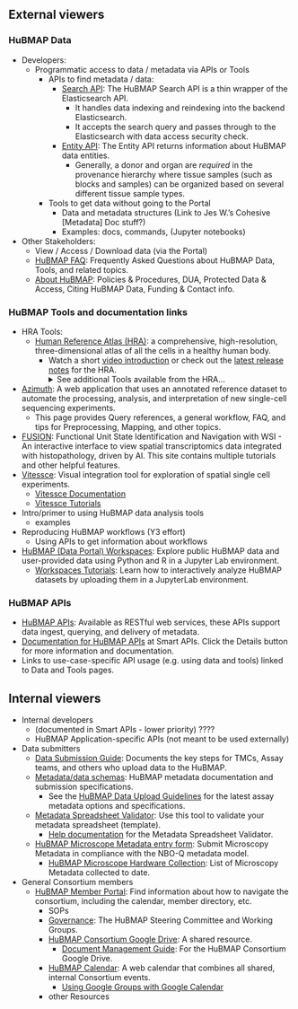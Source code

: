 ## External viewers
### HuBMAP Data
- Developers:
  - Programmatic access to data / metadata via APIs or Tools
    - APIs to find metadata / data:
      - <a href="https://smart-api.info/ui/7aaf02b838022d564da776b03f357158">Search API</a>: The HuBMAP Search API is a thin wrapper of the Elasticsearch API.
        - It handles data indexing and reindexing into the backend Elasticsearch.
        - It accepts the search query and passes through to the Elasticsearch with data access security check.
      - <a href="https://smart-api.info/ui/0065e419668f3336a40d1f5ab89c6ba3">Entity API</a>: The Entity API returns information about HuBMAP data entities.
        - Generally, a donor and organ are _required_ in the provenance hierarchy where tissue samples (such as blocks and samples) can be organized based on several different tissue sample types.
    - Tools to get data without going to the Portal
      - Data and metadata structures (Link to Jes W.’s Cohesive [Metadata] Doc stuff?)
      - Examples: docs, commands, (Jupyter notebooks) 
- Other Stakeholders:
  - View / Access / Download data (via the Portal)
  - <a href="https://docs.hubmapconsortium.org/faq">HuBMAP FAQ</a>: Frequently Asked Questions about HuBMAP Data, Tools, and related topics.
  - <a href=" ">About HuBMAP</a>: Policies & Procedures, DUA, Protected Data & Access, Citing HuBMAP Data, Funding & Contact info.

### HuBMAP Tools and documentation links
- HRA Tools:
  - <a href="https://humanatlas.io">Human Reference Atlas (HRA)</a>: a comprehensive, high-resolution, three-dimensional atlas of all the cells in a healthy human body.
    - Watch a short <a href="https://www.youtube.com/watch?v=DDmP_7vDy-o">video introduction</a> or check out the <a href="https://humanatlas.io/release-notes/v2.1">latest release notes</a> for the HRA.
      <details>
      <summary>See additional Tools available from the HRA... </summary>
      <ul>
        <li><a href="https://humanatlas.io/asctb-reporter">(ASCT+B) Reporter</a>: Compare Anatomical Structures, Cell Types, and Biomarker Tables with this visualization tool. Watch a <a href="https://youtu.be/pzUFmDhQEO8">tutorial video</a> for the ASCT+B Reporter.</li>
        <li><a href="https://humanatlas.io/cell-population-graphs">Cell Population Graphs</a>: An interactive tool for exploring and comparing cell populations.</li>
        <li><a href="https://humanatlas.io/registration-user-interface">Registration User Interface (RUI)</a>: Register and annotate organs. Includes an overview of the interface, basic steps for using the RUI, a short video tutorial, and a link to the RUI. Link to the <a href="https://zenodo.org/records/6628366"> RUI SOP</a>.</li>
        <li><a href="https://humanatlas.io/exploration-user-interface">Exploration User Interface (EUI)</a>: Interact with registered organs. Includes an overview of the interface, basic steps for using the EUI, short video tutorials, and a link to the EUI.</li>
        <li><a href="https://humanatlas.io/organ-gallery-in-vr">VR Organ Gallery</a>: Immersive experience for exploring organs. Includes an overview of the Organ Gallery, an opportunity to provide feedback, and documentation. See also the <a href="https://github.com/cns-iu/hra-organ-gallery-in-vr/blob/main/README.md">README</a> for the VR Organ Gallery.</li>
        <li><a href="https://humanatlas.io/millitome">Millitome</a>: 3D-printed tool for organ sectioning. Read an overview of millitomes, see images of 3-D printed millitomes, and browse the latest millitome gallery.</li>
        <li><a href="https://humanatlas.io/api">APIs</a> for querying and interacting with the HRA.</li>
     </ul></details>
- <a href="https://azimuth.hubmapconsortium.org/?_gl=1*w6lgc7*_ga*MjAwNDc0MTM0OC4xNzE0NzUzMTY4*_ga_N77K0HBGRV*MTcyMjQ4NDIwNi4zMzkuMC4xNzIyNDg0MjA2LjAuMC4w">Azimuth</a>: A web application that uses an annotated reference dataset to automate the processing, analysis, and interpretation of new single-cell sequencing experiments.
  - This page provides Query references, a general workflow, FAQ, and tips for Preprocessing, Mapping, and other topics.
- <a href="http://fusion.hubmapconsortium.org/">FUSION</a>: Functional Unit State Identification and Navigation with WSI - An interactive interface to view spatial transcriptomics data integrated with histopathology, driven by AI. This site contains multiple tutorials and other helpful features.
- <a href="https://vitessce.io/">Vitessce</a>: Visual integration tool for exploration of spatial single cell experiments.
  - <a href="https://vitessce.io/docs/">Vitessce Documentation</a>
  - <a href="https://vitessce.io/docs/tutorials/">Vitessce Tutorials</a>
- Intro/primer to using HuBMAP data analysis tools
  - examples
- Reproducing HuBMAP workflows (Y3 effort)
  - Using APIs to get information about workflows
- <a href="https://portal.hubmapconsortium.org/workspaces">HuBMAP (Data Portal) Workspaces</a>: Explore public HuBMAP data and user-provided data using Python and R in a Jupyter Lab environment.
  - <a href="https://portal.hubmapconsortium.org/tutorials/workspaces">Workspaces Tutorials</a>: Learn how to interactively analyze HuBMAP datasets by uploading them in a JupyterLab environment.

### HuBMAP APIs 
- <a href="https://docs.hubmapconsortium.org/apis.html">HuBMAP APIs</a>: Available as RESTful web services, these APIs support data ingest, querying, and delivery of metadata.
- <a href="https://smart-api.info/registry?q=hubmap">Documentation for HuBMAP APIs</a> at Smart APIs. Click the Details button for more information and documentation.
- Links to use-case-specific API usage (e.g. using data and tools) linked to Data and Tools pages.

## Internal viewers
- Internal developers 
  - (documented in Smart APIs - lower priority) ????
  - HuBMAP Application-specific APIs (not meant to be used externally)
- Data submitters
  - <a href="https://docs.hubmapconsortium.org/data-submission/">Data Submission Guide</a>: Documents the key steps for TMCs, Assay teams, and others who upload data to the HuBMAP.
  - <a href="https://docs.hubmapconsortium.org/metadata">Metadata/data schemas</a>: HuBMAP metadata documentation and submission specifications.
    -  See the <a href="https://hubmapconsortium.github.io/ingest-validation-tools/">HuBMAP Data Upload Guidelines</a> for the latest assay metadata options and specifications.
  - <a href="https://metadatavalidator.metadatacenter.org/">Metadata Spreadsheet Validator</a>: Use this tool to validate your metadata spreadsheet (template).
    - <a href="https://metadatacenter.github.io/spreadsheet-validator-docs/">Help documentation</a> for the Metadata Spreadsheet Validator.
  - <a href="https://docs.google.com/forms/d/14tBFAfMy82qQGAR1ECIljCJDaHxQUS-o6z0526jpUuQ/edit?ts=662feb8b">HuBMAP Microscope Metadata entry form</a>: Submit Microscopy Metadata in compliance with the NBO-Q metadata model.
    - <a href="https://docs.google.com/spreadsheets/d/1Ju1_mvqTk1B8I8Ot6EKFKZuQbwkJy4NwzVgwoITWWYw/edit?gid=0#gid=0">HuBMAP Microscope Hardware Collection</a>: List of Microscopy Metadata collected to date.
- General Consortium members 
  - <a href="https://hubmapconsortium.org/member-portal/">HuBMAP Member Portal</a>: Find information about how to navigate the consortium, including the calendar, member directory, etc. 
    - SOPs
    - <a href="https://hubmapconsortium.org/working-groups/">Governance</a>: The HuBMAP Steering Committee and Working Groups.
    - <a href="https://drive.google.com/drive/folders/1jbgzo_MpA7lVv9rmmgxP1Zfuegwis31E">HuBMAP Consortium Google Drive</a>: A shared resource.
      - <a href="https://hubmapconsortium.org/guide-doc-management">Document Management Guide</a>: For the HuBMAP Consortium Google Drive.
    - <a href="https://hubmapconsortium.org/hubmap-calendar/">HuBMAP Calendar</a>: A web calendar that combines all shared, internal Consortium events.
      - <a href="https://docs.google.com/document/d/e/2PACX-1vRyir3ozru4TB3SU79b-_psN3BFxr6BsWORnUFP53_jU1vQAAQe1feRSgXTWqHfrLfqo1NgOHNvgS78/pub">Using Google Groups with Google Calendar</a>
    - other Resources

